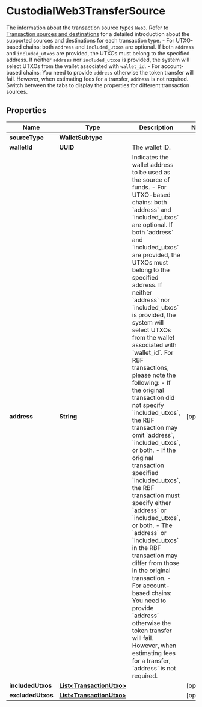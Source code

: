 

# CustodialWeb3TransferSource

The information about the transaction source types `Web3`. Refer to [Transaction sources and destinations](https://www.cobo.com/developers/v2/guides/transactions/sources-and-destinations) for a detailed introduction about the supported sources and destinations for each transaction type.  - For UTXO-based chains: both `address` and `included_utxos` are optional. If both `address` and `included_utxos` are provided, the UTXOs must belong to the specified address. If neither `address` nor `included_utxos` is provided, the system will select UTXOs from the wallet associated with `wallet_id`. - For account-based chains: You need to provide `address` otherwise the token transfer will fail. However, when estimating fees for a transfer, `address` is not required.  Switch between the tabs to display the properties for different transaction sources. 

## Properties

| Name | Type | Description | Notes |
|------------ | ------------- | ------------- | -------------|
|**sourceType** | **WalletSubtype** |  |  |
|**walletId** | **UUID** | The wallet ID. |  |
|**address** | **String** | Indicates the wallet address to be used as the source of funds. - For UTXO-based chains: both &#x60;address&#x60; and &#x60;included_utxos&#x60; are optional. If both &#x60;address&#x60; and &#x60;included_utxos&#x60; are provided, the UTXOs must belong to the specified address. If neither &#x60;address&#x60; nor &#x60;included_utxos&#x60; is provided, the system will select UTXOs from the wallet associated with &#x60;wallet_id&#x60;.   For RBF transactions, please note the following:     - If the original transaction did not specify &#x60;included_utxos&#x60;, the RBF transaction may omit &#x60;address&#x60;, &#x60;included_utxos&#x60;, or both.     - If the original transaction specified &#x60;included_utxos&#x60;, the RBF transaction must specify either &#x60;address&#x60; or &#x60;included_utxos&#x60;, or both.     - The &#x60;address&#x60; or &#x60;included_utxos&#x60; in the RBF transaction may differ from those in the original transaction.  - For account-based chains: You need to provide &#x60;address&#x60; otherwise the token transfer will fail. However, when estimating fees for a transfer, &#x60;address&#x60; is not required.  |  [optional] |
|**includedUtxos** | [**List&lt;TransactionUtxo&gt;**](TransactionUtxo.md) |  |  [optional] |
|**excludedUtxos** | [**List&lt;TransactionUtxo&gt;**](TransactionUtxo.md) |  |  [optional] |



